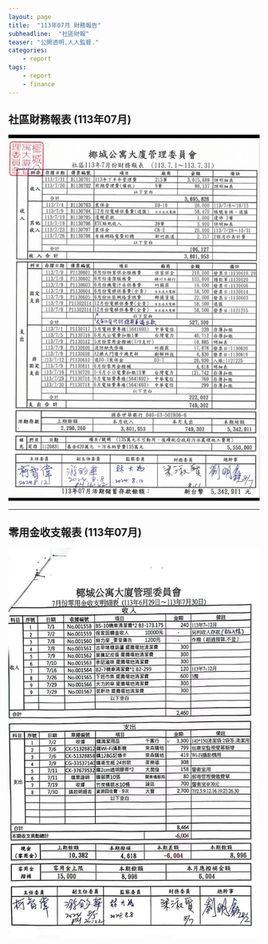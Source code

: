 ```yaml
---
layout: page
title:  "113年07月 財務報告"
subheadline:  "社區財報"
teaser: "公開透明,人人監督."
categories:
    - report
tags:
    - report
    - finance
---
```


## 社區財務報表 (113年07月)

![](https://github.com/coconutcity30050/community27/raw/gh-pages/assets/reports/113-07-%E8%B2%A1%E5%8B%99%E5%A0%B1%E8%A1%A8.jpg)

---
## 零用金收支報表 (113年07月)

![](https://github.com/coconutcity30050/community27/raw/gh-pages/assets/reports/113-07-%E9%9B%B6%E7%94%A8%E9%87%91%E6%94%B6%E6%94%AF%E6%98%8E%E7%B4%B0%E8%A1%A8.jpg)

